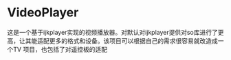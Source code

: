 # VideoPlayer
这是一个基于ijkplayer实现的视频播放器。对默认对ijkplayer提供对so库进行了更高，让其能适配更多的格式和设备。该项目可以根据自己的需求很容易就改造成一个TV
项目，也包括了对遥控板的适配

